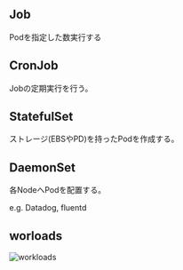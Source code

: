 ## Job
Podを指定した数実行する

## CronJob
Jobの定期実行を行う。  

## StatefulSet
ストレージ(EBSやPD)を持ったPodを作成する。

## DaemonSet
各NodeへPodを配置する。  

e.g. Datadog, fluentd

## worloads
![workloads](imgs/workloads.png)
